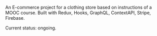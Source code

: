 An E-commerce project for a clothing store based on instructions of a MOOC course. Built with Redux, Hooks, GraphQL, ContextAPI, Stripe, Firebase.

Current status: ongoing.
